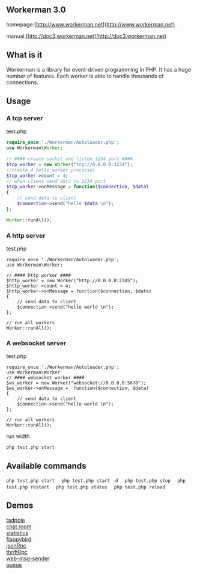 ## Workerman 3.0 

homepage:[http://www.workerman.net](http://www.workerman.net)

manual:[http://doc3.workerman.net](http://doc3.workerman.net)

## What is it
Workerman is a library for event-driven programming in PHP. It has a huge number of features. Each worker is able to handle thousands of connections.

## Usage

### A tcp server
test.php
```php
require_once './Workerman/Autoloader.php';
use Workerman\Worker;

// #### create socket and listen 1234 port ####
$tcp_worker = new Worker("tcp://0.0.0.0:1234");
//create 4 hello_worker processes
$tcp_worker->count = 4;
// when client send data to 1234 port
$tcp_worker->onMessage = function($connection, $data)
{
    // send data to client
    $connection->send("hello $data \n");
};

Worker::runAll();
```

### A http server
test.php
```
require_once './Workerman/Autoloader.php';
use Workerman\Worker;

// #### http worker ####
$http_worker = new Worker("http://0.0.0.0:2345");
$http_worker->count = 4;
$http_worker->onMessage = function($connection, $data)
{
    // send data to client
    $connection->send("hello world \n");
};

// run all workers
Worker::runAll();
```


### A websocket server 
test.php
```
require_once './Workerman/Autoloader.php';
use Workerman\Worker
// #### websocket worker ####
$ws_worker = new Worker("websocket://0.0.0.0:5678");
$ws_worker->onMessage =  function($connection, $data)
{
    // send data to client
    $connection->send("hello world \n");
};

// run all workers
Worker::runAll();
```

run width

```php test.php start```

## Available commands
```php test.php start  ```
```php test.php start -d  ```
```php test.php stop  ```
```php test.php restart  ```
```php test.php status  ```
```php test.php reload  ```

## Demos
[tadpole](http://kedou.workerman.net/)  
[chat room](http://chat.workerman.net/)  
[statistics](http://monitor.workerman.net/)  
[flappybird](http://flap.workerman.net/)  
[jsonRpc](https://github.com/walkor/workerman-JsonRpc)  
[thriftRpc](https://github.com/walkor/workerman-thrift)  
[web-msg-sender](https://github.com/walkor/web-msg-sender)  
[queue](https://github.com/walkor/workerman-queue)